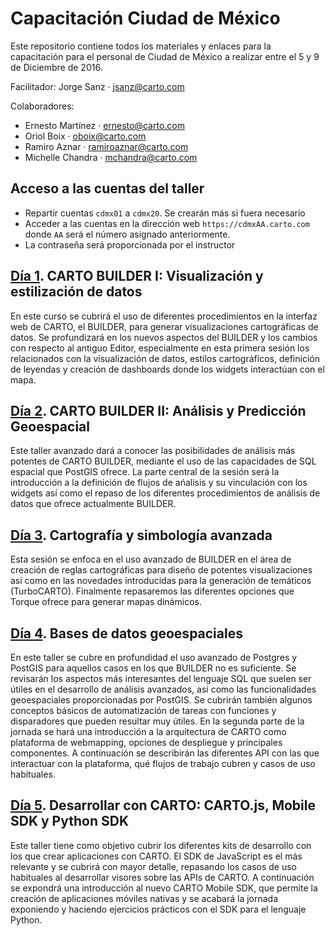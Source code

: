 Capacitación Ciudad de México
=====================================

Este repositorio contiene todos los materiales y enlaces para la capacitación para el personal de Ciudad de México a realizar entre el 5 y 9 de Diciembre de 2016.

Facilitador: Jorge Sanz · jsanz@carto.com

Colaboradores:

* Ernesto Martínez · ernesto@carto.com
* Oriol Boix · oboix@carto.com
* Ramiro Aznar · ramiroaznar@carto.com
* Michelle Chandra · mchandra@carto.com

## Acceso a las cuentas del taller

* Repartir cuentas `cdmx01` a `cdmx20`. Se crearán más si fuera necesario
* Acceder a las cuentas en la dirección web `https://cdmxAA.carto.com` donde `AA` será el número asignado anteriormente.
* La contraseña será proporcionada por el instructor


## [Día 1](01-builder-visualization/README.md). CARTO BUILDER I: Visualización y estilización de datos

En este curso se cubrirá el uso de diferentes procedimientos en la interfaz web de CARTO, el BUILDER, para generar visualizaciones cartográficas de datos. Se profundizará en los nuevos aspectos del BUILDER y los cambios con respecto al antiguo Editor, especialmente en esta primera sesión los relacionados con la visualización de datos, estilos cartográficos, definición de leyendas y creación de dashboards donde los widgets interactúan con el mapa.


## [Día 2](02-builder-analysis/README.md). CARTO BUILDER II: Análisis y Predicción Geoespacial

Este taller avanzado dará a conocer las posibilidades de análisis más potentes de CARTO BUILDER, mediante el uso de las capacidades de SQL espacial que PostGIS ofrece. La parte central de la sesión será la introducción a la definición de flujos de ańalisis y su vinculación con los widgets así como el repaso de los diferentes procedimientos de análisis de datos que ofrece actualmente BUILDER.

## [Día 3](03-cartography/README.md). Cartografía y simbología avanzada

Esta sesión se enfoca en el uso avanzado de BUILDER en el área de creación de reglas cartográficas para diseño de potentes visualizaciones así como en las novedades introducidas para la generación de temáticos (TurboCARTO). Finalmente repasaremos las diferentes opciones que Torque ofrece para generar mapas dinámicos.

## [Día 4](04-database/README.md). Bases de datos geoespaciales

En este taller se cubre en profundidad el uso avanzado de Postgres y PostGIS para aquellos casos en los que BUILDER no es suficiente. Se revisarán los aspectos más interesantes del lenguaje SQL que suelen ser útiles en el desarrollo de análisis avanzados, así como las funcionalidades geoespaciales proporcionadas por PostGIS. Se cubrirán también algunos conceptos básicos de automatización de tareas con funciones y disparadores que pueden resultar muy útiles. En la segunda parte de la jornada se hará una introducción a la arquitectura de CARTO como plataforma de webmapping, opciones de despliegue y principales componentes. A continuación se describirán las diferentes API con las que interactuar con la plataforma, qué flujos de trabajo cubren y casos de uso habituales.

## [Día 5](05-sdks/README.md). Desarrollar con CARTO: CARTO.js, Mobile SDK y Python SDK

Este taller tiene como objetivo cubrir los diferentes kits de desarrollo con los que crear aplicaciones con CARTO. El SDK de JavaScript es el más relevante y se cubrirá con mayor detalle, repasando los casos de uso habituales al desarrollar visores sobre las APIs de CARTO. A continuación se expondrá una introducción al nuevo CARTO Mobile SDK, que permite la creación de aplicaciones móviles nativas y se acabará la jornada exponiendo y haciendo ejercicios prácticos con el SDK para el lenguaje Python.
